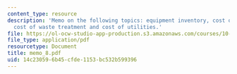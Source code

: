 ```yaml
---
content_type: resource
description: 'Memo on the following topics: equipment inventory, cost of raw materials,
  cost of waste treatment and cost of utilities.'
file: https://ol-ocw-studio-app-production.s3.amazonaws.com/courses/10-490-integrated-chemical-engineering-i-fall-2006/14c230596b45cfde1153bc532b599396_memo_8.pdf
file_type: application/pdf
resourcetype: Document
title: memo_8.pdf
uid: 14c23059-6b45-cfde-1153-bc532b599396
---
```

